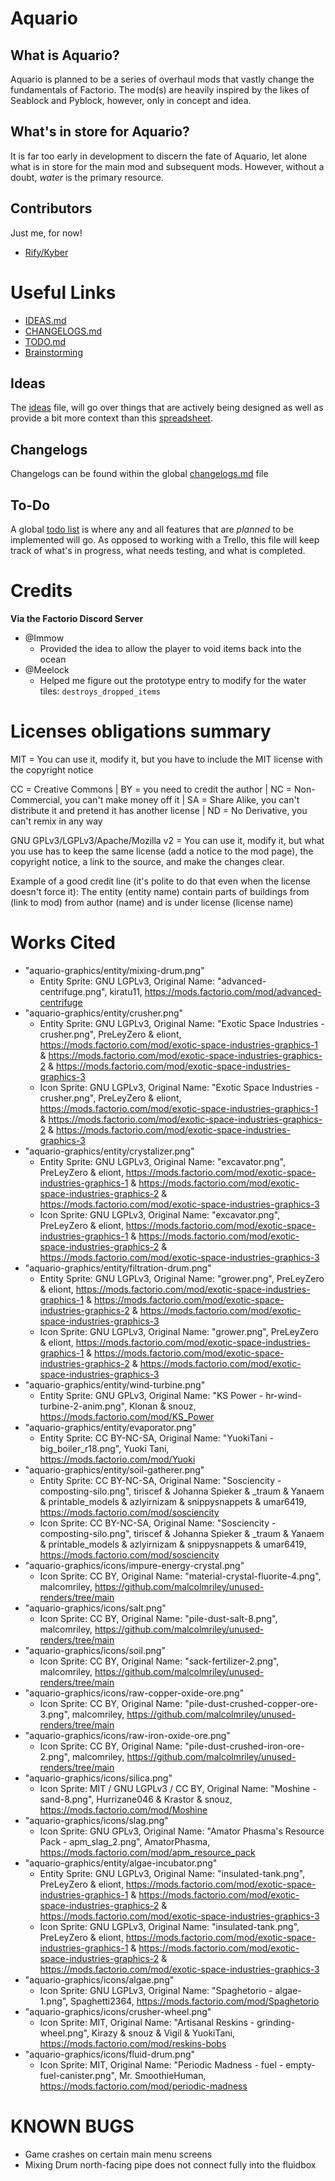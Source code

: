 # Aquario
## What is Aquario?
Aquario is planned to be a series of overhaul mods that vastly change the fundamentals of Factorio. The mod(s) are heavily inspired by the likes of Seablock and Pyblock, however, only in concept and idea.

## What's in store for Aquario?
It is far too early in development to discern the fate of Aquario, let alone what is in store for the main mod and subsequent mods. However, without a doubt, *water* is the primary resource.

## Contributors
Just me, for now!
- [Rify/Kyber](https://github.com/jaythom2723)

# Useful Links
- [IDEAS.md](https://github.com/jaythom2723/Aquario/blob/main/IDEAS.md)
- [CHANGELOGS.md](https://github.com/jaythom2723/Aquario/blob/main/CHANGELOGS.md)
- [TODO.md](https://github.com/jaythom2723/Aquario/blob/main/TODO.md)
- [Brainstorming](https://docs.google.com/spreadsheets/d/1ZkqEqgm3ItNDvxcVqbjngmfc1gUmM0XwPo3I8ARKp_k/edit?usp=sharing)

## Ideas
The [ideas](https://github.com/jaythom2723/Aquario/blob/main/IDEAS.md) file, will go over things that are actively being designed as well as provide a bit more context than this [spreadsheet](https://docs.google.com/spreadsheets/d/1ZkqEqgm3ItNDvxcVqbjngmfc1gUmM0XwPo3I8ARKp_k/edit?usp=sharing).

## Changelogs
Changelogs can be found within the global [changelogs.md](https://github.com/jaythom2723/Aquario/blob/main/CHANGELOGS.md) file

## To-Do
A global [todo list](https://github.com/jaythom2723/Aquario/blob/main/TODO.md) is where any and all features that are *planned* to be implemented will go. As opposed to working with a Trello, this file will keep track of what's in progress, what needs testing, and what is completed.

# Credits
**Via the Factorio Discord Server**
- @Immow
    - Provided the idea to allow the player to void items back into the ocean
- @Meelock
    - Helped me figure out the prototype entry to modify for the water tiles: `destroys_dropped_items`

# Licenses obligations summary
MIT = You can use it, modify it, but you have to include the MIT license with the copyright notice

CC = Creative Commons | BY = you need to credit the author | NC = Non-Commercial, you can't make money off it | SA = Share Alike, you can't distribute it and pretend it has another license | ND = No Derivative, you can't remix in any way

GNU GPLv3/LGPLv3/Apache/Mozilla v2 = You can use it, modify it, but what you use has to keep the same license (add a notice to the mod page), the copyright notice, a link to the source, and make the changes clear.

Example of a good credit line (it's polite to do that even when the license doesn't force it): The entity (entity name) contain parts of buildings from (link to mod) from author (name) and is under license (license name)

# Works Cited
- "aquario-graphics/entity/mixing-drum.png"
    - Entity Sprite: GNU LGPLv3, Original Name: "advanced-centrifuge.png", kiratu11, https://mods.factorio.com/mod/advanced-centrifuge
- "aquario-graphics/entity/crusher.png"
    - Entity Sprite: GNU LGPLv3, Original Name: "Exotic Space Industries - crusher.png", PreLeyZero & eliont, https://mods.factorio.com/mod/exotic-space-industries-graphics-1 & https://mods.factorio.com/mod/exotic-space-industries-graphics-2 & https://mods.factorio.com/mod/exotic-space-industries-graphics-3
    - Icon Sprite: GNU LGPLv3, Original Name: "Exotic Space Industries - crusher.png", PreLeyZero & eliont, https://mods.factorio.com/mod/exotic-space-industries-graphics-1 & https://mods.factorio.com/mod/exotic-space-industries-graphics-2 & https://mods.factorio.com/mod/exotic-space-industries-graphics-3
- "aquario-graphics/entity/crystalizer.png"
    - Entity Sprite: GNU LGPLv3, Original Name: "excavator.png", PreLeyZero & eliont, https://mods.factorio.com/mod/exotic-space-industries-graphics-1 & https://mods.factorio.com/mod/exotic-space-industries-graphics-2 & https://mods.factorio.com/mod/exotic-space-industries-graphics-3
    - Icon Sprite: GNU LGPLv3, Original Name: "excavator.png", PreLeyZero & eliont, https://mods.factorio.com/mod/exotic-space-industries-graphics-1 & https://mods.factorio.com/mod/exotic-space-industries-graphics-2 & https://mods.factorio.com/mod/exotic-space-industries-graphics-3
- "aquario-graphics/entity/filtration-drum.png"
    - Entity Sprite: GNU LGPLv3, Original Name: "grower.png", PreLeyZero & eliont, https://mods.factorio.com/mod/exotic-space-industries-graphics-1 & https://mods.factorio.com/mod/exotic-space-industries-graphics-2 & https://mods.factorio.com/mod/exotic-space-industries-graphics-3
    - Icon Sprite: GNU LGPLv3, Original Name: "grower.png", PreLeyZero & eliont, https://mods.factorio.com/mod/exotic-space-industries-graphics-1 & https://mods.factorio.com/mod/exotic-space-industries-graphics-2 & https://mods.factorio.com/mod/exotic-space-industries-graphics-3
- "aquario-graphics/entity/wind-turbine.png"
    - Entity Sprite: GNU GPLv3, Original Name: "KS Power - hr-wind-turbine-2-anim.png", Klonan & snouz, https://mods.factorio.com/mod/KS_Power
- "aquario-graphics/entity/evaporator.png"
    - Entity Sprite: CC BY-NC-SA, Original Name: "YuokiTani - big_boiler_r18.png", Yuoki Tani, https://mods.factorio.com/mod/Yuoki
- "aquario-graphics/entity/soil-gatherer.png"
    - Entity Sprite: CC BY-NC-SA, Original Name: "Sosciencity - composting-silo.png", tiriscef & Johanna Spieker & _traum & Yanaem & printable_models & azlyirnizam & snippysnappets & umar6419, https://mods.factorio.com/mod/sosciencity
    - Icon Sprite: CC BY-NC-SA, Original Name: "Sosciencity - composting-silo.png", tiriscef & Johanna Spieker & _traum & Yanaem & printable_models & azlyirnizam & snippysnappets & umar6419, https://mods.factorio.com/mod/sosciencity
- "aquario-graphics/icons/impure-energy-crystal.png"
    - Icon Sprite: CC BY, Original Name: "material-crystal-fluorite-4.png", malcomriley, https://github.com/malcolmriley/unused-renders/tree/main
- "aquario-graphics/icons/salt.png"
    - Icon Sprite: CC BY, Original Name: "pile-dust-salt-8.png", malcomriley, https://github.com/malcolmriley/unused-renders/tree/main
- "aquario-graphics/icons/soil.png"
    - Icon Sprite: CC BY, Original Name: "sack-fertilizer-2.png", malcomriley, https://github.com/malcolmriley/unused-renders/tree/main
- "aquario-graphics/icons/raw-copper-oxide-ore.png"
    - Icon Sprite: CC BY, Original Name: "pile-dust-crushed-copper-ore-3.png", malcomriley, https://github.com/malcolmriley/unused-renders/tree/main
- "aquario-graphics/icons/raw-iron-oxide-ore.png"
    - Icon Sprite: CC BY, Original Name: "pile-dust-crushed-iron-ore-2.png", malcomriley, https://github.com/malcolmriley/unused-renders/tree/main
- "aquario-graphics/icons/silica.png"
    - Icon Sprite: MIT / GNU LGPLv3 / CC BY, Original Name: "Moshine - sand-8.png", Hurrizane046 & Krastor & snouz, https://mods.factorio.com/mod/Moshine
- "aquario-graphics/icons/slag.png"
    - Icon Sprite: GNU GPLv3, Original Name: "Amator Phasma's Resource Pack - apm_slag_2.png", AmatorPhasma, https://mods.factorio.com/mod/apm_resource_pack
- "aquario-graphics/entity/algae-incubator.png"
    - Entity Sprite: GNU LGPLv3, Original Name: "insulated-tank.png", PreLeyZero & eliont, https://mods.factorio.com/mod/exotic-space-industries-graphics-1 & https://mods.factorio.com/mod/exotic-space-industries-graphics-2 & https://mods.factorio.com/mod/exotic-space-industries-graphics-3
    - Icon Sprite: GNU LGPLv3, Original Name: "insulated-tank.png", PreLeyZero & eliont, https://mods.factorio.com/mod/exotic-space-industries-graphics-1 & https://mods.factorio.com/mod/exotic-space-industries-graphics-2 & https://mods.factorio.com/mod/exotic-space-industries-graphics-3
- "aquario-graphics/icons/algae.png"
    - Icon Sprite: GNU LGPLv3, Original Name: "Spaghetorio - algae-1.png", Spaghetti2364, https://mods.factorio.com/mod/Spaghetorio
- "aquario-graphics/icons/crusher-wheel.png"
    - Icon Sprite: MIT, Original Name: "Artisanal Reskins - grinding-wheel.png", Kirazy & snouz & Vigil & YuokiTani, https://mods.factorio.com/mod/reskins-bobs
- "aquario-graphics/icons/fluid-drum.png"
    - Icon Sprite: MIT, Original Name: "Periodic Madness - fuel - empty-fuel-canister.png", Mr. SmoothieHuman, https://mods.factorio.com/mod/periodic-madness

# KNOWN BUGS
- Game crashes on certain main menu screens
- Mixing Drum north-facing pipe does not connect fully into the fluidbox